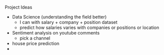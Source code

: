 Project Ideas
  - Data Science (understanding the field better)
    - I can with salary + company + position dataset
    - predict how salaries varies with companies or positions or location
  - Sentiment analysis on youtube comments
    - pick a channel
  - house price prediction
  - 
